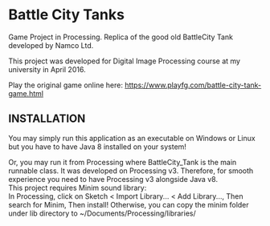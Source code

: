 # Battle City Tanks
Game Project in Processing.
Replica of the good old BattleCity Tank developed by Namco Ltd.

This project was developed for Digital Image Processing course at my university in April 2016.

Play the original game online here: https://www.playfg.com/battle-city-tank-game.html

INSTALLATION
------------
You may simply run this application as an executable on Windows or Linux but you have to have Java 8 installed on your system!

Or, you may run it from Processing where BattleCity_Tank is the main runnable class. 
It was developed on Processing v3. Therefore, for smooth experience you need to have Processing v3 alongside Java v8. <br />
This project requires Minim sound library: <br />
In Processing, click on Sketch < Import Library... < Add Library...,
    Then search for Minim,
    Then install!
Otherwise, you can copy the minim folder under lib directory to ~/Documents/Processing/libraries/
